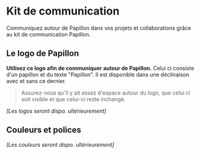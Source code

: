 # Kit de communication
Communiquez autour de Papillon dans vos projets et collaborations grâce au kit de communication Papillon.

## Le logo de Papillon
**Utilisez ce logo afin de communiquer autour de Papillon.**
Celui ci consiste d'un papillon et du texte "Papillon". Il est disponible dans une déclinaison avec et sans ce dernier.

> Assurez-vous qu'il y ait assez d'espace autour du logo, que celui ci soit visible et que celui-ci reste inchangé. 

*[Les logos seront dispo. ultérieurement]*

## Couleurs et polices

*[Les couleurs seront dispo. ultérieurement]*